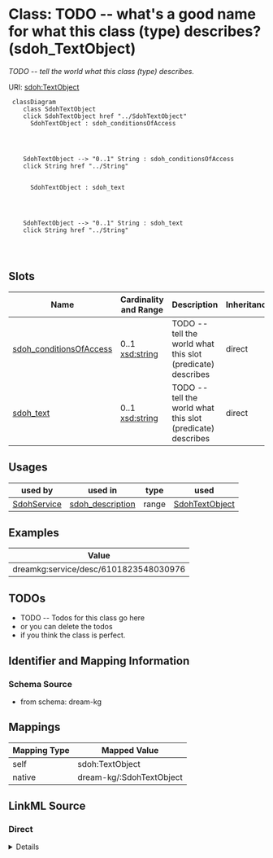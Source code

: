 

# Class: TODO -- what's a good name for what this class (type) describes? (sdoh_TextObject)


_TODO -- tell the world what this class (type) describes._





URI: [sdoh:TextObject](http://schema.org/TextObject)






```mermaid
 classDiagram
    class SdohTextObject
    click SdohTextObject href "../SdohTextObject"
      SdohTextObject : sdoh_conditionsOfAccess
        
          
    
    
    SdohTextObject --> "0..1" String : sdoh_conditionsOfAccess
    click String href "../String"

        
      SdohTextObject : sdoh_text
        
          
    
    
    SdohTextObject --> "0..1" String : sdoh_text
    click String href "../String"

        
      
```




<!-- no inheritance hierarchy -->


## Slots

| Name | Cardinality and Range | Description | Inheritance |
| ---  | --- | --- | --- |
| [sdoh_conditionsOfAccess](../slots/sdoh_conditionsOfAccess.md) | 0..1 <br/> [xsd:string](http://www.w3.org/2001/XMLSchema#string) | TODO -- tell the world what this slot (predicate) describes | direct |
| [sdoh_text](../slots/sdoh_text.md) | 0..1 <br/> [xsd:string](http://www.w3.org/2001/XMLSchema#string) | TODO -- tell the world what this slot (predicate) describes | direct |





## Usages

| used by | used in | type | used |
| ---  | --- | --- | --- |
| [SdohService](../classes/SdohService.md) | [sdoh_description](../slots/sdoh_description.md) | range | [SdohTextObject](../classes/SdohTextObject.md) |







## Examples

| Value |
| --- |
| dreamkg:service/desc/6101823548030976 |

## TODOs

* TODO -- Todos for this class go here
* or you can delete the todos
* if you think the class is perfect.

## Identifier and Mapping Information







### Schema Source


* from schema: dream-kg




## Mappings

| Mapping Type | Mapped Value |
| ---  | ---  |
| self | sdoh:TextObject |
| native | dream-kg/:SdohTextObject |







## LinkML Source

<!-- TODO: investigate https://stackoverflow.com/questions/37606292/how-to-create-tabbed-code-blocks-in-mkdocs-or-sphinx -->

### Direct

<details>
```yaml
name: sdoh_TextObject
description: TODO -- tell the world what this class (type) describes.
title: TODO -- what's a good name for what this class (type) describes?
todos:
- TODO -- Todos for this class go here
- or you can delete the todos
- if you think the class is perfect.
notes:
- There are 87 instances of this class.
examples:
- value: dreamkg:service/desc/6101823548030976
from_schema: dream-kg
slots:
- sdoh_conditionsOfAccess
- sdoh_text
class_uri: sdoh:TextObject

```
</details>

### Induced

<details>
```yaml
name: sdoh_TextObject
description: TODO -- tell the world what this class (type) describes.
title: TODO -- what's a good name for what this class (type) describes?
todos:
- TODO -- Todos for this class go here
- or you can delete the todos
- if you think the class is perfect.
notes:
- There are 87 instances of this class.
examples:
- value: dreamkg:service/desc/6101823548030976
from_schema: dream-kg
attributes:
  sdoh_conditionsOfAccess:
    name: sdoh_conditionsOfAccess
    description: TODO -- tell the world what this slot (predicate) describes.
    todos:
    - TODO -- Todos for this slot go here
    - or you can delete the todos
    - if you think the class is perfect.
    comments:
    - 88 occurrences with subject type sdoh_TextObject and object type string.
    examples:
    - value: dreamkg:service/desc/6453846037626880 sdoh:conditionsOfAccess This program
        helps people who are older than 59 years old.
    from_schema: dream-kg
    rank: 1000
    slot_uri: sdoh:conditionsOfAccess
    alias: sdoh_conditionsOfAccess
    owner: sdoh_TextObject
    domain_of:
    - sdoh_TextObject
    range: string
  sdoh_text:
    name: sdoh_text
    description: TODO -- tell the world what this slot (predicate) describes.
    todos:
    - TODO -- Todos for this slot go here
    - or you can delete the todos
    - if you think the class is perfect.
    comments:
    - 90 occurrences with subject type sdoh_TextObject and object type string.
    examples:
    - value: dreamkg:service/desc/4874573658193920 sdoh:text Wedge Recovery Center's
        Outpatient Subsance Abuse Program offers a holistic and individualized approach
        to addiction and recovery treatment with a shared goal of improving the quality
        of life of our members.We offer:- Group Therapy- Individual Counseling - Medication
        Management- Medication-Assisted Treatment- Case ManagementOur outpatient program
        delivers group twice a week with an individual session once a month. We also
        offer psych services and medication management for members with mental health
        diagnoses concurrent with drug and alcohol.We accept all referrals, including
        self-referrals, for our program. The potential member who is referred for
        treatment will receive an appointment  within 48 _ 72 hours and at that appointment
        a comprehensive Bio-Psychosocial Evaluation is completed. The member is scheduled
        for the appropriate level of care and provided a schedule for treatment and
        their Counselors name.We accept Medicaid insurance for our outpatient services.
    from_schema: dream-kg
    rank: 1000
    slot_uri: sdoh:text
    alias: sdoh_text
    owner: sdoh_TextObject
    domain_of:
    - sdoh_TextObject
    range: string
class_uri: sdoh:TextObject

```
</details>
